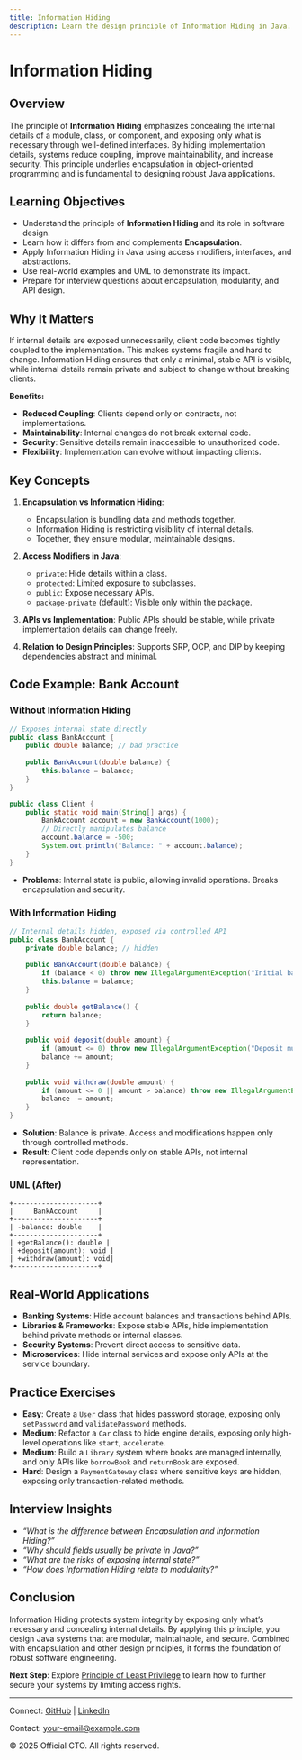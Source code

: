 ```yaml
---
title: Information Hiding
description: Learn the design principle of Information Hiding in Java. Understand how to hide internal details, expose only necessary APIs, and design maintainable, secure systems with examples, UML, and interview prep.
---
```


# Information Hiding

## Overview
The principle of **Information Hiding** emphasizes concealing the internal details of a module, class, or component, and exposing only what is necessary through well-defined interfaces. By hiding implementation details, systems reduce coupling, improve maintainability, and increase security. This principle underlies encapsulation in object-oriented programming and is fundamental to designing robust Java applications.

## Learning Objectives
- Understand the principle of **Information Hiding** and its role in software design.  
- Learn how it differs from and complements **Encapsulation**.  
- Apply Information Hiding in Java using access modifiers, interfaces, and abstractions.  
- Use real-world examples and UML to demonstrate its impact.  
- Prepare for interview questions about encapsulation, modularity, and API design.  

## Why It Matters
If internal details are exposed unnecessarily, client code becomes tightly coupled to the implementation. This makes systems fragile and hard to change. Information Hiding ensures that only a minimal, stable API is visible, while internal details remain private and subject to change without breaking clients.

**Benefits:**
- **Reduced Coupling**: Clients depend only on contracts, not implementations.  
- **Maintainability**: Internal changes do not break external code.  
- **Security**: Sensitive details remain inaccessible to unauthorized code.  
- **Flexibility**: Implementation can evolve without impacting clients.  

## Key Concepts
1. **Encapsulation vs Information Hiding**:  
   - Encapsulation is bundling data and methods together.  
   - Information Hiding is restricting visibility of internal details.  
   - Together, they ensure modular, maintainable designs.  

2. **Access Modifiers in Java**:  
   - `private`: Hide details within a class.  
   - `protected`: Limited exposure to subclasses.  
   - `public`: Expose necessary APIs.  
   - `package-private` (default): Visible only within the package.  

3. **APIs vs Implementation**: Public APIs should be stable, while private implementation details can change freely.  

4. **Relation to Design Principles**: Supports SRP, OCP, and DIP by keeping dependencies abstract and minimal.  

## Code Example: Bank Account

### Without Information Hiding
```java
// Exposes internal state directly
public class BankAccount {
    public double balance; // bad practice
    
    public BankAccount(double balance) {
        this.balance = balance;
    }
}

public class Client {
    public static void main(String[] args) {
        BankAccount account = new BankAccount(1000);
        // Directly manipulates balance
        account.balance = -500; 
        System.out.println("Balance: " + account.balance);
    }
}
```
- **Problems**: Internal state is public, allowing invalid operations. Breaks encapsulation and security.  

### With Information Hiding
```java
// Internal details hidden, exposed via controlled API
public class BankAccount {
    private double balance; // hidden
    
    public BankAccount(double balance) {
        if (balance < 0) throw new IllegalArgumentException("Initial balance cannot be negative");
        this.balance = balance;
    }
    
    public double getBalance() {
        return balance;
    }
    
    public void deposit(double amount) {
        if (amount <= 0) throw new IllegalArgumentException("Deposit must be positive");
        balance += amount;
    }
    
    public void withdraw(double amount) {
        if (amount <= 0 || amount > balance) throw new IllegalArgumentException("Invalid withdrawal amount");
        balance -= amount;
    }
}
```
- **Solution**: Balance is private. Access and modifications happen only through controlled methods.  
- **Result**: Client code depends only on stable APIs, not internal representation.  

### UML (After)
```
+---------------------+
|     BankAccount     |
+---------------------+
| -balance: double    |
+---------------------+
| +getBalance(): double |
| +deposit(amount): void |
| +withdraw(amount): void|
+---------------------+
```

## Real-World Applications
- **Banking Systems**: Hide account balances and transactions behind APIs.  
- **Libraries & Frameworks**: Expose stable APIs, hide implementation behind private methods or internal classes.  
- **Security Systems**: Prevent direct access to sensitive data.  
- **Microservices**: Hide internal services and expose only APIs at the service boundary.  

## Practice Exercises
- **Easy**: Create a `User` class that hides password storage, exposing only `setPassword` and `validatePassword` methods.  
- **Medium**: Refactor a `Car` class to hide engine details, exposing only high-level operations like `start`, `accelerate`.  
- **Medium**: Build a `Library` system where books are managed internally, and only APIs like `borrowBook` and `returnBook` are exposed.  
- **Hard**: Design a `PaymentGateway` class where sensitive keys are hidden, exposing only transaction-related methods.  

## Interview Insights
- *“What is the difference between Encapsulation and Information Hiding?”*  
- *“Why should fields usually be private in Java?”*  
- *“What are the risks of exposing internal state?”*  
- *“How does Information Hiding relate to modularity?”*  

## Conclusion
Information Hiding protects system integrity by exposing only what’s necessary and concealing internal details. By applying this principle, you design Java systems that are modular, maintainable, and secure. Combined with encapsulation and other design principles, it forms the foundation of robust software engineering.

**Next Step**: Explore [Principle of Least Privilege](/interview-section/design-principles/least-privilege) to learn how to further secure your systems by limiting access rights.

---

<footer>
  <p>Connect: <a href="https://github.com/your-profile">GitHub</a> | <a href="https://linkedin.com/in/your-profile">LinkedIn</a></p>
  <p>Contact: <a href="mailto:your-email@example.com">your-email@example.com</a></p>
  <p>&copy; 2025 Official CTO. All rights reserved.</p>
</footer>

